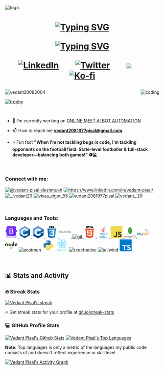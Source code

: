 ![logo](https://www.bing.com/th/id/OGC.3b1a363e57636d364c1c3e2d183f5e4f?pid=1.7&rurl=https%3a%2f%2fraw.githubusercontent.com%2fsimon-zerisenay%2fsimon-zerisenay%2fmain%2fwork.gif&ehk=IbNENbCnBHnONHSTdpzdfTGryD7gTdz3%2b9kasjhtlm4%3d)
<h1 align='center'>
<a href="https://git.io/typing-svg"><img src="https://readme-typing-svg.demolab.com?font=Fira+Code&weight=900&size=42&pause=1000&color=F73AB9&center=true&vCenter=true&repeat=false&random=true&width=500&height=70&lines=VEDANT+PISAL+DESHMUKH" alt="Typing SVG" /></a>
<p align='center'>
<a href="https://github.com/vedant20082004"><img src="https://readme-typing-svg.demolab.com?font=Fira+Code&pause=1000&color=F73187&center=true&vCenter=true&random=true&width=700&height=50&lines=A+passionate+frontend+%26+backend+developer+from+India;Passionate+to+contribute+in+open+source;Ready+to+tackle+challenges;1.5+Years+of+coding+Experience;Experienced+Developer" alt="Typing SVG" /></a>
</p>

<!-- Social icons section  https://imgur.com/FTfZyuk -->
<p align="center">
  
  <a href="https://www.linkedin.com/in/vedant-pisal/"><img width="32px" alt="LinkedIn" title="LinkedIn" src="https://i.imgur.com/yRpa1dQ.png"/></a>
  &#8287;&#8287;&#8287;&#8287;&#8287;
  <a href=""><img width="32px" alt="Twitter" title="Twitter" src="https://i.imgur.com/AixJgnm.png"/></a>
  &#8287;&#8287;&#8287;&#8287;&#8287;
  <a href="https://discord.gg/" alt="Discord" title=" Discord Server"><img width="32px" src="https://i.imgur.com/OViZO8J.png"/></a>
  &#8287;&#8287;&#8287;&#8287;&#8287;
  <a href="https://ko-fi.com/vedantpisal"><img width="32px" alt="Ko-fi" title="Buy me a coffee" src="https://i.imgur.com/PpLeD3K.png"/></a>
<!--   &#8287;&#8287;&#8287;&#8287;&#8287;
  <a href="http://eyl327.mywebcommunity.org/promos/"><img width="32px" alt="Free Stuff" title="Free gifts for you" src="https://i.imgur.com/0uVwkoZ.png"/></a> -->
</p>

</h1>



<img align="right" alt="coding" width="" src="https://images-wixmp-ed30a86b8c4ca887773594c2.wixmp.com/f/c83c004e-1370-4756-88e5-4071de797088/dgdq8br-09cc7ad6-a021-47a5-b0e0-917b12b0f7a7.gif?token=eyJ0eXAiOiJKV1QiLCJhbGciOiJIUzI1NiJ9.eyJzdWIiOiJ1cm46YXBwOjdlMGQxODg5ODIyNjQzNzNhNWYwZDQxNWVhMGQyNmUwIiwiaXNzIjoidXJuOmFwcDo3ZTBkMTg4OTgyMjY0MzczYTVmMGQ0MTVlYTBkMjZlMCIsIm9iaiI6W1t7InBhdGgiOiJcL2ZcL2M4M2MwMDRlLTEzNzAtNDc1Ni04OGU1LTQwNzFkZTc5NzA4OFwvZGdkcThici0wOWNjN2FkNi1hMDIxLTQ3YTUtYjBlMC05MTdiMTJiMGY3YTcuZ2lmIn1dXSwiYXVkIjpbInVybjpzZXJ2aWNlOmZpbGUuZG93bmxvYWQiXX0.tqRMtE-b2QiI2nnefNxSDMJvZCcYqFmq2ccg_Xfzqb8">


<p align="left"> <img src="https://komarev.com/ghpvc/?username=vedant20082004&label=Profile%20views&color=0e75b6&style=flat" alt="vedant20082004" /> </p>

[![trophy](https://github-profile-trophy.vercel.app/?username=vedant20082004&theme=onedark)](https://github-profile-trophy.vercel.app/?username=ryo-ma&theme=radical)

<p align="left"> <a href="https://twitter.com/" target="blank"><img src="https://img.shields.io/twitter/follow/?logo=twitter&style=for-the-badge" alt="" /></a> </p>

- 🔭 I’m currently working on [ONLINE MEET AI BOT AUTOMATION](https://github.com/glancemeai/meet_bot)

- 📫 How to reach me **vedant2081977pisal@gmail.com**

- ⚡ Fun fact **"When I'm not tackling bugs in code, I'm tackling opponents on the football field. State-level footballer & full-stack developer—balancing both games!" ⚽💻**
<br/>
<h3 align="left">Connect with me:</h3>
<p align="left">
<a href="https://codepen.io/Vedant-Pisal-Deshmukh" target="blank"><img align="center" src="https://raw.githubusercontent.com/rahuldkjain/github-profile-readme-generator/master/src/images/icons/Social/codepen.svg" alt="@vedant-pisal-deshmukh" height="30" width="40" /></a>
<a href="https://www.linkedin.com/in/vedant-pisal/" target="blank"><img align="center" src="https://raw.githubusercontent.com/rahuldkjain/github-profile-readme-generator/master/src/images/icons/Social/linked-in-alt.svg" alt="https://www.linkedin.com/in/vedant-pisal/" height="30" width="40" /></a>
<a href="https://instagram.com/_.vedant20" target="blank"><img align="center" src="https://raw.githubusercontent.com/rahuldkjain/github-profile-readme-generator/master/src/images/icons/Social/instagram.svg" alt="_.vedant20" height="30" width="40" /></a>
<a href="https://www.codechef.com/users/vivas_vigor_98" target="blank"><img align="center" src="https://cdn.jsdelivr.net/npm/simple-icons@3.1.0/icons/codechef.svg" alt="vivas_vigor_98" height="30" width="40" /></a>
<a href="https://www.leetcode.com/vedant2081977pisal" target="blank"><img align="center" src="https://raw.githubusercontent.com/rahuldkjain/github-profile-readme-generator/master/src/images/icons/Social/leet-code.svg" alt="vedant2081977pisal" height="30" width="40" /></a>
<a href="https://discord.gg/vedant_.20" target="blank"><img align="center" src="https://raw.githubusercontent.com/rahuldkjain/github-profile-readme-generator/master/src/images/icons/Social/discord.svg" alt="vedant_.20" height="30" width="40" /></a>
</p>
<br/>
<h3 align="left">Languages and Tools:</h3>
<p align="left"> <a href="https://getbootstrap.com" target="_blank" rel="noreferrer"> <img src="https://raw.githubusercontent.com/devicons/devicon/master/icons/bootstrap/bootstrap-plain-wordmark.svg" alt="bootstrap" width="40" height="40"/> </a> <a href="https://www.cprogramming.com/" target="_blank" rel="noreferrer"> <img src="https://raw.githubusercontent.com/devicons/devicon/master/icons/c/c-original.svg" alt="c" width="40" height="40"/> </a> <a href="https://www.w3schools.com/cpp/" target="_blank" rel="noreferrer"> <img src="https://raw.githubusercontent.com/devicons/devicon/master/icons/cplusplus/cplusplus-original.svg" alt="cplusplus" width="40" height="40"/> </a> <a href="https://www.w3schools.com/css/" target="_blank" rel="noreferrer"> <img src="https://raw.githubusercontent.com/devicons/devicon/master/icons/css3/css3-original-wordmark.svg" alt="css3" width="40" height="40"/> </a> <a href="https://expressjs.com" target="_blank" rel="noreferrer"> <img src="https://raw.githubusercontent.com/devicons/devicon/master/icons/express/express-original-wordmark.svg" alt="express" width="40" height="40"/> </a> <a href="https://git-scm.com/" target="_blank" rel="noreferrer"> <img src="https://www.vectorlogo.zone/logos/git-scm/git-scm-icon.svg" alt="git" width="40" height="40"/> </a> <a href="https://www.w3.org/html/" target="_blank" rel="noreferrer"> <img src="https://raw.githubusercontent.com/devicons/devicon/master/icons/html5/html5-original-wordmark.svg" alt="html5" width="40" height="40"/> </a> <a href="https://www.java.com" target="_blank" rel="noreferrer"> <img src="https://raw.githubusercontent.com/devicons/devicon/master/icons/java/java-original.svg" alt="java" width="40" height="40"/> </a> <a href="https://developer.mozilla.org/en-US/docs/Web/JavaScript" target="_blank" rel="noreferrer"> <img src="https://raw.githubusercontent.com/devicons/devicon/master/icons/javascript/javascript-original.svg" alt="javascript" width="40" height="40"/> </a> <a href="https://www.mongodb.com/" target="_blank" rel="noreferrer"> <img src="https://raw.githubusercontent.com/devicons/devicon/master/icons/mongodb/mongodb-original-wordmark.svg" alt="mongodb" width="40" height="40"/> </a> <a href="https://www.mysql.com/" target="_blank" rel="noreferrer"> <img src="https://raw.githubusercontent.com/devicons/devicon/master/icons/mysql/mysql-original-wordmark.svg" alt="mysql" width="40" height="40"/> </a> <a href="https://nodejs.org" target="_blank" rel="noreferrer"> <img src="https://raw.githubusercontent.com/devicons/devicon/master/icons/nodejs/nodejs-original-wordmark.svg" alt="nodejs" width="40" height="40"/> </a> <a href="https://postman.com" target="_blank" rel="noreferrer"> <img src="https://www.vectorlogo.zone/logos/getpostman/getpostman-icon.svg" alt="postman" width="40" height="40"/> </a> <a href="https://www.python.org" target="_blank" rel="noreferrer"> <img src="https://raw.githubusercontent.com/devicons/devicon/master/icons/python/python-original.svg" alt="python" width="40" height="40"/> </a> <a href="https://reactjs.org/" target="_blank" rel="noreferrer"> <img src="https://raw.githubusercontent.com/devicons/devicon/master/icons/react/react-original-wordmark.svg" alt="react" width="40" height="40"/> </a> <a href="https://reactnative.dev/" target="_blank" rel="noreferrer"> <img src="https://reactnative.dev/img/header_logo.svg" alt="reactnative" width="40" height="40"/> </a> <a href="https://tailwindcss.com/" target="_blank" rel="noreferrer"> <img src="https://www.vectorlogo.zone/logos/tailwindcss/tailwindcss-icon.svg" alt="tailwind" width="40" height="40"/> </a> <a href="https://www.typescriptlang.org/" target="_blank" rel="noreferrer"> <img src="https://raw.githubusercontent.com/devicons/devicon/master/icons/typescript/typescript-original.svg" alt="typescript" width="40" height="40"/> </a> </p> <br/>


  <h2>📊 Stats and Activity</h2>

  <h3>🔥 Streak Stats</h3>
  <p>
    <a href="https://github.com/vedant20082004/github-readme-streak-stats">
      <img title="🔥 Get streak stats for your profile at git.io/streak-stats" alt="Vedant Pisal's streak" src="https://github-readme-streak-stats-eight.vercel.app/?user=vedant20082004&theme=monokai-metallian&hide_border=true&short_numbers=true"/>
    </a>
    <p>🔥 Get streak stats for your profile at <a href="https://git.io/streak-stats">git.io/streak-stats</a></p>
  </p>

  <h3>💻 GitHub Profile Stats</h3>
  <a href="https://github.com/anuraghazra/github-readme-stats"><img alt="Vedant Pisal's Github Stats" src="https://denvercoder1-github-readme-stats.vercel.app/api/?username=vedant20082004&show_icons=true&include_all_commits=true&count_private=true&theme=react&hide_border=true&bg_color=1F222E&title_color=F85D7F&icon_color=F8D866" height="192px"/></a>
  <a href="https://github.com/anuraghazra/github-readme-stats"><img alt="Vedant Pisal's Top Languages" src="https://denvercoder1-github-readme-stats.vercel.app/api/top-langs/?username=vedant20082004&langs_count=8&layout=compact&theme=react&hide_border=true&bg_color=1F222E&title_color=F85D7F&icon_color=F8D866&hide=Jupyter%20Notebook,Roff" height="192px"/></a>
  <br/>

  <b>Note:</b> Top languages is only a metric of the languages my public code consists of and doesn't reflect experience or skill level.
  
  <a href="https://github.com/ashutosh00710/github-readme-activity-graph"><img alt="Vedant Pisal's Activity Graph" src="https://github-readme-activity-graph.vercel.app/graph/?username=vedant20082004&bg_color=1F222E&color=F8D866&line=F85D7F&point=FFFFFF&hide_border=true" /></a>

